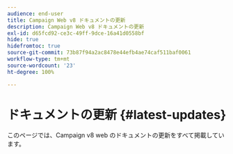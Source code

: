 ```yaml
---
audience: end-user
title: Campaign Web v8 ドキュメントの更新
description: Campaign Web v8 ドキュメントの更新
exl-id: d65fcd92-ce3c-49ff-9dce-16a41d0558bf
hide: true
hidefromtoc: true
source-git-commit: 73b87f94a2ac8478e44efb4ae74caf511baf0061
workflow-type: tm+mt
source-wordcount: '23'
ht-degree: 100%

---
```


# ドキュメントの更新 {#latest-updates}

このページでは、Campaign v8 web のドキュメントの更新をすべて掲載しています。

